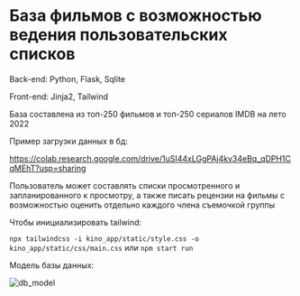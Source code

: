 # База фильмов с возможностью ведения пользовательских списков

Back-end: Python, Flask, Sqlite

Front-end: Jinja2, Tailwind

База составлена из топ-250 фильмов и топ-250 сериалов IMDB на лето 2022

Пример загрузки данных в бд:

https://colab.research.google.com/drive/1uSI44xLGgPAj4kv34eBq_qDPH1CqMEhT?usp=sharing

Пользователь может составлять списки просмотренного и запланированного к просмотру, а также писать рецензии на фильмы с возможностью оценить отдельно каждого члена съемочкой группы

Чтобы инициализировать tailwind:

```npx tailwindcss -i kino_app/static/style.css -o kino_app/static/css/main.css``` или ```npm start run```

Модель базы данных:

![db_model](https://user-images.githubusercontent.com/58304011/197353668-fd0d9909-0a51-43d6-bdd1-a2eb780ae8e9.png)
